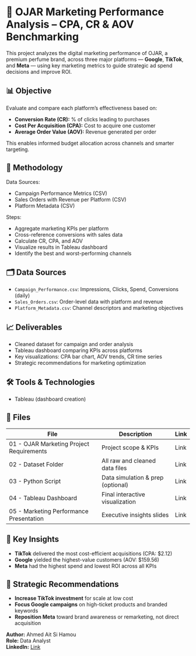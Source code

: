 # 🧴 OJAR Marketing Performance Analysis – CPA, CR & AOV Benchmarking  

This project analyzes the digital marketing performance of OJAR, a premium perfume brand, across three major platforms — **Google**, **TikTok**, and **Meta** — using key marketing metrics to guide strategic ad spend decisions and improve ROI.

## 📊 Objective  
Evaluate and compare each platform’s effectiveness based on:
- **Conversion Rate (CR):** % of clicks leading to purchases
- **Cost Per Acquisition (CPA):** Cost to acquire one customer
- **Average Order Value (AOV):** Revenue generated per order

This enables informed budget allocation across channels and smarter targeting.

## 🧠 Methodology  
Data Sources:
- Campaign Performance Metrics (CSV)
- Sales Orders with Revenue per Platform (CSV)
- Platform Metadata (CSV)

Steps:
- Aggregate marketing KPIs per platform
- Cross-reference conversions with sales data
- Calculate CR, CPA, and AOV
- Visualize results in Tableau dashboard
- Identify the best and worst-performing channels

## 🗂️ Data Sources  
- `Campaign_Performance.csv`: Impressions, Clicks, Spend, Conversions (daily)  
- `Sales_Orders.csv`: Order-level data with platform and revenue  
- `Platform_Metadata.csv`: Channel descriptors and marketing objectives  

## 📈 Deliverables  
- Cleaned dataset for campaign and order analysis  
- Tableau dashboard comparing KPIs across platforms  
- Key visualizations: CPA bar chart, AOV trends, CR time series  
- Strategic recommendations for marketing optimization  

## 🛠️ Tools & Technologies  
- Tableau (dashboard creation)

## 📁 Files  
| File | Description | Link |
|------|-------------|------|
| 01 - OJAR Marketing Project Requirements | Project scope & KPIs | Link  
| 02 - Dataset Folder | All raw and cleaned data files | Link  
| 03 - Python Script | Data simulation & prep (optional) | Link  
| 04 - Tableau Dashboard | Final interactive visualization | Link  
| 05 - Marketing Performance Presentation | Executive insights slides | Link  

## 📌 Key Insights  
- **TikTok** delivered the most cost-efficient acquisitions (CPA: $2.12)  
- **Google** yielded the highest-value customers (AOV: $159.56)  
- **Meta** had the highest spend and lowest ROI across all KPIs  

## 📢 Strategic Recommendations  
- **Increase TikTok investment** for scale at low cost  
- **Focus Google campaigns** on high-ticket products and branded keywords  
- **Reposition Meta** toward brand awareness or remarketing, not direct acquisition  

**Author:** Ahmed Ait Si Hamou  
**Role:** Data Analyst  
**LinkedIn:** [Link](https://www.linkedin.com/in/ahmedaitsihamou/)
 
